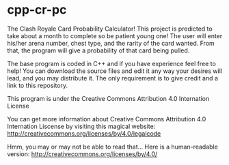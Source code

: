 # cpp-cr-pc
The Clash Royale Card Probability Calculator! This project is predicted to
take about a month to complete so be patient young one! 
The user will enter his/her arena number, chest type, and the rarity of the card wanted. 
From that, the program will give a probability of that card being pulled. 


The base program is coded in C++ and if you have experience feel free to help! 
You can download the source files and edit it any way your desires will lead, and you may distribute it.
The only requirement is to give credit and a link to this repository.

This program is under the Creative Commons Attribution 4.0 Internation License

You can get more information about Creative Commons Attribution 4.0 Internation Liscense by visiting this magical website: http://creativecommons.org/licenses/by/4.0/legalcode

Hmm, you may or may not be able to read that... Here is a human-readable version: http://creativecommons.org/licenses/by/4.0/

